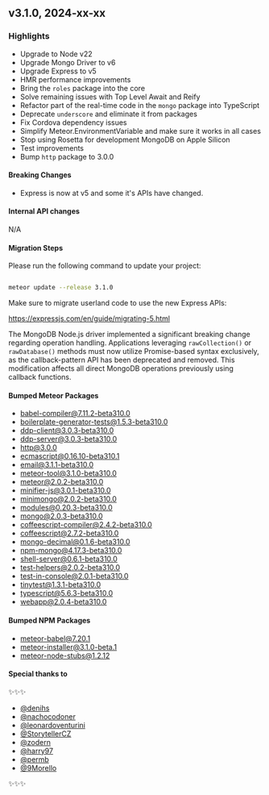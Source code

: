 ## v3.1.0, 2024-xx-xx

### Highlights

- Upgrade to Node v22
- Upgrade Mongo Driver to v6
- Upgrade Express to v5
- HMR performance improvements
- Bring the `roles` package into the core
- Solve remaining issues with Top Level Await and Reify
- Refactor part of the real-time code in the `mongo` package into TypeScript
- Deprecate `underscore` and eliminate it from packages
- Fix Cordova dependency issues
- Simplify Meteor.EnvironmentVariable and make sure it works in all cases
- Stop using Rosetta for development MongoDB on Apple Silicon
- Test improvements
- Bump `http` package to 3.0.0

#### Breaking Changes

- Express is now at v5 and some it's APIs have changed.

####  Internal API changes

N/A

#### Migration Steps

Please run the following command to update your project:

```bash

meteor update --release 3.1.0

```

Make sure to migrate userland code to use the new Express APIs:

https://expressjs.com/en/guide/migrating-5.html

The MongoDB Node.js driver implemented a significant breaking change regarding operation handling. Applications leveraging `rawCollection()` or `rawDatabase()` methods must now utilize Promise-based syntax exclusively, as the callback-pattern API has been deprecated and removed. This modification affects all direct MongoDB operations previously using callback functions.


#### Bumped Meteor Packages

- babel-compiler@7.11.2-beta310.0
- boilerplate-generator-tests@1.5.3-beta310.0
- ddp-client@3.0.3-beta310.0
- ddp-server@3.0.3-beta310.0
- http@3.0.0
- ecmascript@0.16.10-beta310.1
- email@3.1.1-beta310.0
- meteor-tool@3.1.0-beta310.0
- meteor@2.0.2-beta310.0
- minifier-js@3.0.1-beta310.0
- minimongo@2.0.2-beta310.0
- modules@0.20.3-beta310.0
- mongo@2.0.3-beta310.0
- coffeescript-compiler@2.4.2-beta310.0
- coffeescript@2.7.2-beta310.0
- mongo-decimal@0.1.6-beta310.0
- npm-mongo@4.17.3-beta310.0
- shell-server@0.6.1-beta310.0
- test-helpers@2.0.2-beta310.0
- test-in-console@2.0.1-beta310.0
- tinytest@1.3.1-beta310.0
- typescript@5.6.3-beta310.0
- webapp@2.0.4-beta310.0


#### Bumped NPM Packages

- meteor-babel@7.20.1
- meteor-installer@3.1.0-beta.1
- meteor-node-stubs@1.2.12


#### Special thanks to

✨✨✨

- [@denihs](https://github.com/denihs)
- [@nachocodoner](https://github.com/nachocodoner)
- [@leonardoventurini](https://github.com/leonardoventurini)
- [@StorytellerCZ](https://github.com/StorytellerCZ)
- [@zodern](https://github.com/zodern)
- [@harry97](https://github.com/harry97)
- [@permb](https://github.com/permb)
- [@9Morello](https://github.com/9Morello)

✨✨✨